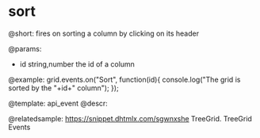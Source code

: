 sort
=============

@short:
fires on sorting a column by clicking on its header

@params:
- id	string,number	the id of a column


@example:
grid.events.on("Sort", function(id){
    console.log("The grid is sorted by the "+id+" column");
});


@template: api_event
@descr:

@relatedsample: https://snippet.dhtmlx.com/sgwnxshe	TreeGrid. TreeGrid Events

